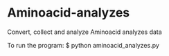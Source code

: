 # Aminoacid-analyzes
Convert, collect and analyze Aminoacid analyzes data

To run the program:
$ python aminoacid_analyzes.py
